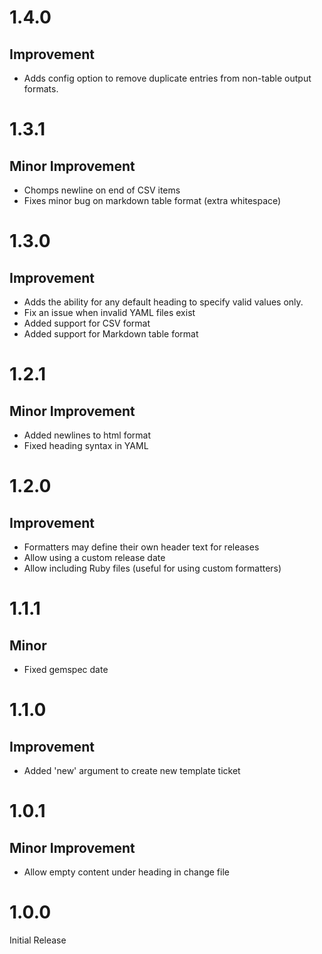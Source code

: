 # 1.4.0

## Improvement

* Adds config option to remove duplicate entries from non-table output formats.

# 1.3.1

## Minor Improvement

* Chomps newline on end of CSV items
* Fixes minor bug on markdown table format (extra whitespace)

# 1.3.0

## Improvement

* Adds the ability for any default heading to specify valid values only.
* Fix an issue when invalid YAML files exist
* Added support for CSV format
* Added support for Markdown table format

# 1.2.1

## Minor Improvement

* Added newlines to html format
* Fixed heading syntax in YAML

# 1.2.0

## Improvement

* Formatters may define their own header text for releases
* Allow using a custom release date
* Allow including Ruby files (useful for using custom formatters)

# 1.1.1

## Minor

* Fixed gemspec date

# 1.1.0

## Improvement

* Added 'new' argument to create new template ticket

# 1.0.1

## Minor Improvement

* Allow empty content under heading in change file

# 1.0.0

Initial Release
